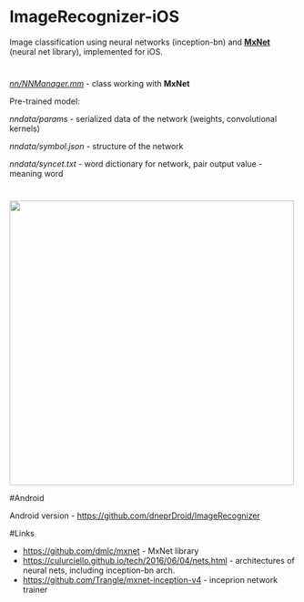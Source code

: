 # ImageRecognizer-iOS
Image classification using neural networks (inception-bn) and [**MxNet**](https://github.com/dmlc/mxnet) (neural net library), implemented for iOS.
#
[*nn/NNManager.mm*](https://github.com/dneprDroid/ImageRecognizer-iOS/blob/master/ImageRecognizer/nn/NNManager.mm) - class working with **MxNet**

Pre-trained model:

*nndata/params* - serialized data of the network (weights, convolutional kernels)

*nndata/symbol.json* - structure of the network 

*nndata/syncet.txt* - word dictionary for network, pair output value - meaning word 

#

<image src=https://raw.githubusercontent.com/dneprDroid/ImageRecognizer-iOS/master/images/screen1.gif height=500 />

#Android

Android version - https://github.com/dneprDroid/ImageRecognizer

#Links
  * https://github.com/dmlc/mxnet - MxNet library 
  * https://culurciello.github.io/tech/2016/06/04/nets.html - architectures of neural nets, including inception-bn arch.
  * https://github.com/Trangle/mxnet-inception-v4 - inceprion network trainer

